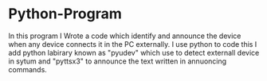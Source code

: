 # Python-Program
In this program I Wrote a code which identify and announce the device when any device connects it in the PC externally.
I use python to code this I add python labirary known as "pyudev" which use to detect externall device in sytum and "pyttsx3" to announce the text written in annuoncing commands.
